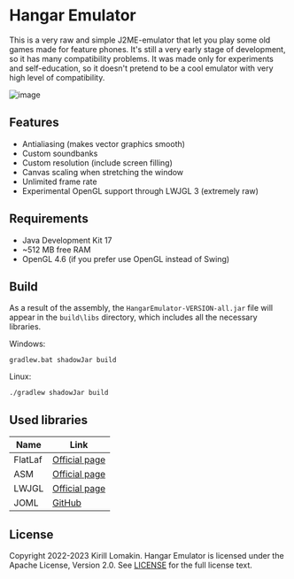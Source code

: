 # Hangar Emulator
This is a very raw and simple J2ME-emulator that let you play some old games made for feature phones. It's still a very early stage of development, so it has many compatibility problems. It was made only for experiments and self-education, so it doesn't pretend to be a cool emulator with very high level of compatibility.

![image](https://user-images.githubusercontent.com/76843479/175813227-4ab735a1-c493-4cb5-bd08-c7b5df19d6e6.png)



## Features
- Antialiasing (makes vector graphics smooth)
- Custom soundbanks
- Custom resolution (include screen filling)
- Canvas scaling when stretching the window
- Unlimited frame rate
- Experimental OpenGL support through LWJGL 3 (extremely raw)

## Requirements
- Java Development Kit 17
- ~512 MB free RAM
- OpenGL 4.6 (if you prefer use OpenGL instead of Swing)
## Build
As a result of the assembly, the `HangarEmulator-VERSION-all.jar` file will appear in the `build\libs` directory, which includes all the necessary libraries.

Windows:
```
gradlew.bat shadowJar build
```
Linux:
```
./gradlew shadowJar build
```
## Used libraries
| Name    | Link                                              |
|---------|---------------------------------------------------|
| FlatLaf | [Official page](https://www.formdev.com/flatlaf/) |
| ASM     | [Official page](https://asm.ow2.io/)              |
| LWJGL   | [Official page](https://www.lwjgl.org/)           |
| JOML    | [GitHub](https://github.com/JOML-CI/JOML)         |
## License
Copyright 2022-2023 Kirill Lomakin. Hangar Emulator is licensed under the Apache License, Version 2.0. See [LICENSE](LICENSE) for the full license text.
